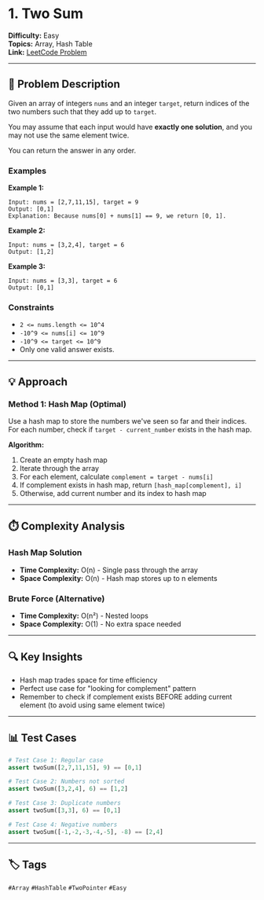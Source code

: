 # 1. Two Sum

**Difficulty:** Easy  
**Topics:** Array, Hash Table  
**Link:** [LeetCode Problem](https://leetcode.com/problems/two-sum/)

---

## 📝 Problem Description

Given an array of integers `nums` and an integer `target`, return indices of the two numbers such that they add up to `target`.

You may assume that each input would have **exactly one solution**, and you may not use the same element twice.

You can return the answer in any order.

### Examples

**Example 1:**
```
Input: nums = [2,7,11,15], target = 9
Output: [0,1]
Explanation: Because nums[0] + nums[1] == 9, we return [0, 1].
```

**Example 2:**
```
Input: nums = [3,2,4], target = 6
Output: [1,2]
```

**Example 3:**
```
Input: nums = [3,3], target = 6
Output: [0,1]
```

### Constraints

- `2 <= nums.length <= 10^4`
- `-10^9 <= nums[i] <= 10^9`
- `-10^9 <= target <= 10^9`
- Only one valid answer exists.

---

## 💡 Approach

### Method 1: Hash Map (Optimal)

Use a hash map to store the numbers we've seen so far and their indices. For each number, check if `target - current_number` exists in the hash map.

**Algorithm:**
1. Create an empty hash map
2. Iterate through the array
3. For each element, calculate `complement = target - nums[i]`
4. If complement exists in hash map, return `[hash_map[complement], i]`
5. Otherwise, add current number and its index to hash map

---

## ⏱️ Complexity Analysis

### Hash Map Solution
- **Time Complexity:** O(n) - Single pass through the array
- **Space Complexity:** O(n) - Hash map stores up to n elements

### Brute Force (Alternative)
- **Time Complexity:** O(n²) - Nested loops
- **Space Complexity:** O(1) - No extra space needed

---

## 🔍 Key Insights

- Hash map trades space for time efficiency
- Perfect use case for "looking for complement" pattern
- Remember to check if complement exists BEFORE adding current element (to avoid using same element twice)

---

## 📊 Test Cases

```python
# Test Case 1: Regular case
assert twoSum([2,7,11,15], 9) == [0,1]

# Test Case 2: Numbers not sorted
assert twoSum([3,2,4], 6) == [1,2]

# Test Case 3: Duplicate numbers
assert twoSum([3,3], 6) == [0,1]

# Test Case 4: Negative numbers
assert twoSum([-1,-2,-3,-4,-5], -8) == [2,4]
```

---

## 🏷️ Tags

`#Array` `#HashTable` `#TwoPointer` `#Easy`
